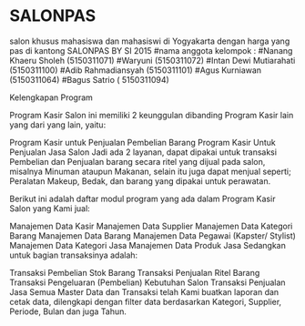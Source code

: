 # SALONPAS
salon khusus mahasiswa dan mahasiswi di Yogyakarta dengan harga yang pas di kantong
SALONPAS BY SI 2015
#nama anggota kelompok : 
#Nanang Khaeru Sholeh (5150311071)
#Waryuni (5150311072)
#Intan Dewi Mutiarahati (5150311100)
#Adib Rahmadiansyah (5150311101) 
#Agus Kurniawan (5150311064)
#Bagus Satrio ( 5150311094)

Kelengkapan Program

Program Kasir Salon ini memiliki 2 keunggulan dibanding Program Kasir lain yang dari yang lain, yaitu:

Program Kasir untuk Penjualan Pembelian Barang
Program Kasir Untuk Penjualan Jasa Salon
Jadi ada 2 layanan, dapat dipakai untuk transaksi Pembelian dan Penjualan barang secara ritel yang dijual pada salon, misalnya Minuman ataupun Makanan, selain itu juga dapat menjual seperti; Peralatan Makeup, Bedak, dan barang yang dipakai untuk perawatan.

Berikut ini adalah daftar modul program yang ada dalam Program Kasir Salon yang Kami jual:

Manajemen Data Kasir
Manajemen Data Supplier
Manajemen Data Kategori Barang
Manajemen Data Barang
Manajemen Data Pegawai (Kapster/ Stylist)
Manajemen Data Kategori Jasa
Manajemen Data Produk Jasa
Sedangkan untuk bagian transaksinya adalah:

Transaksi Pembelian Stok Barang
Transaksi Penjualan Ritel Barang
Transaksi Pengeluaran (Pembelian) Kebutuhan Salon
Transaksi Penjualan Jasa
Semua Master Data dan Transaksi telah Kami buatkan laporan dan cetak data, dilengkapi dengan filter data berdasarkan Kategori, Supplier, Periode, Bulan dan juga Tahun.
